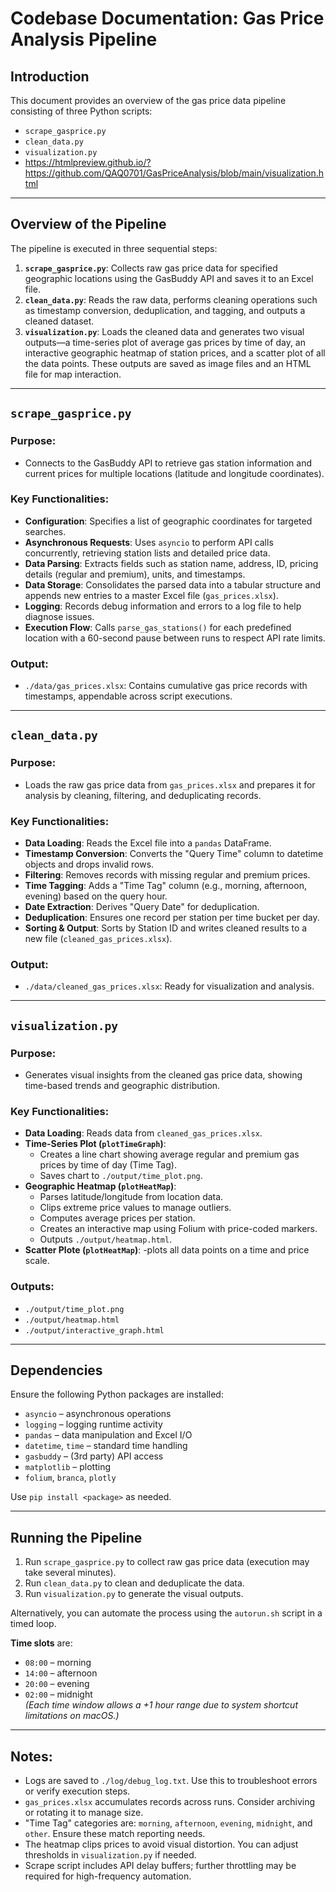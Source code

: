 # Codebase Documentation: Gas Price Analysis Pipeline

## Introduction

This document provides an overview of the gas price data pipeline consisting of three Python scripts:

- `scrape_gasprice.py`
- `clean_data.py`
- `visualization.py`
- https://htmlpreview.github.io/?https://github.com/QAQ0701/GasPriceAnalysis/blob/main/visualization.html

---

## Overview of the Pipeline

The pipeline is executed in three sequential steps:

1. **`scrape_gasprice.py`**: Collects raw gas price data for specified geographic locations using the GasBuddy API and saves it to an Excel file.
2. **`clean_data.py`**: Reads the raw data, performs cleaning operations such as timestamp conversion, deduplication, and tagging, and outputs a cleaned dataset.
3. **`visualization.py`**: Loads the cleaned data and generates two visual outputs—a time-series plot of average gas prices by time of day, an interactive geographic heatmap of station prices, and a scatter plot of all the data points. These outputs are saved as image files and an HTML file for map interaction.

---

## `scrape_gasprice.py`

### Purpose:

- Connects to the GasBuddy API to retrieve gas station information and current prices for multiple locations (latitude and longitude coordinates).

### Key Functionalities:

- **Configuration**: Specifies a list of geographic coordinates for targeted searches.
- **Asynchronous Requests**: Uses `asyncio` to perform API calls concurrently, retrieving station lists and detailed price data.
- **Data Parsing**: Extracts fields such as station name, address, ID, pricing details (regular and premium), units, and timestamps.
- **Data Storage**: Consolidates the parsed data into a tabular structure and appends new entries to a master Excel file (`gas_prices.xlsx`).
- **Logging**: Records debug information and errors to a log file to help diagnose issues.
- **Execution Flow**: Calls `parse_gas_stations()` for each predefined location with a 60-second pause between runs to respect API rate limits.

### Output:

- `./data/gas_prices.xlsx`: Contains cumulative gas price records with timestamps, appendable across script executions.

---

## `clean_data.py`

### Purpose:

- Loads the raw gas price data from `gas_prices.xlsx` and prepares it for analysis by cleaning, filtering, and deduplicating records.

### Key Functionalities:

- **Data Loading**: Reads the Excel file into a `pandas` DataFrame.
- **Timestamp Conversion**: Converts the "Query Time" column to datetime objects and drops invalid rows.
- **Filtering**: Removes records with missing regular and premium prices.
- **Time Tagging**: Adds a "Time Tag" column (e.g., morning, afternoon, evening) based on the query hour.
- **Date Extraction**: Derives "Query Date" for deduplication.
- **Deduplication**: Ensures one record per station per time bucket per day.
- **Sorting & Output**: Sorts by Station ID and writes cleaned results to a new file (`cleaned_gas_prices.xlsx`).

### Output:

- `./data/cleaned_gas_prices.xlsx`: Ready for visualization and analysis.

---

## `visualization.py`

### Purpose:

- Generates visual insights from the cleaned gas price data, showing time-based trends and geographic distribution.

### Key Functionalities:

- **Data Loading**: Reads data from `cleaned_gas_prices.xlsx`.
- **Time-Series Plot (`plotTimeGraph`)**:
  - Creates a line chart showing average regular and premium gas prices by time of day (Time Tag).
  - Saves chart to `./output/time_plot.png`.
- **Geographic Heatmap (`plotHeatMap`)**:
  - Parses latitude/longitude from location data.
  - Clips extreme price values to manage outliers.
  - Computes average prices per station.
  - Creates an interactive map using Folium with price-coded markers.
  - Outputs `./output/heatmap.html`.
- **Scatter Plote (`plotHeatMap`)**:
  -plots all data points on a time and price scale.

### Outputs:

- `./output/time_plot.png`
- `./output/heatmap.html`
- `./output/interactive_graph.html`

---

## Dependencies

Ensure the following Python packages are installed:

- `asyncio` – asynchronous operations
- `logging` – logging runtime activity
- `pandas` – data manipulation and Excel I/O
- `datetime`, `time` – standard time handling
- `gasbuddy` – (3rd party) API access
- `matplotlib` – plotting
- `folium`, `branca`, `plotly`

Use `pip install <package>` as needed.

---

## Running the Pipeline

1. Run `scrape_gasprice.py` to collect raw gas price data (execution may take several minutes).
2. Run `clean_data.py` to clean and deduplicate the data.
3. Run `visualization.py` to generate the visual outputs.

Alternatively, you can automate the process using the `autorun.sh` script in a timed loop.

**Time slots** are:

- `08:00` – morning
- `14:00` – afternoon
- `20:00` – evening
- `02:00` – midnight  
  _(Each time window allows a +1 hour range due to system shortcut limitations on macOS.)_

---

## Notes:

- Logs are saved to `./log/debug_log.txt`. Use this to troubleshoot errors or verify execution steps.
- `gas_prices.xlsx` accumulates records across runs. Consider archiving or rotating it to manage size.
- "Time Tag" categories are: `morning`, `afternoon`, `evening`, `midnight`, and `other`. Ensure these match reporting needs.
- The heatmap clips prices to avoid visual distortion. You can adjust thresholds in `visualization.py` if needed.
- Scrape script includes API delay buffers; further throttling may be required for high-frequency automation.

